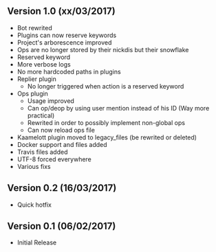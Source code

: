 ## Version 1.0 (xx/03/2017)
- Bot rewrited
- Plugins can now reserve keywords
- Project's arborescence improved
- Ops are no longer stored by their nickdis but their snowflake
- Reserved keyword
- More verbose logs
- No more hardcoded paths in plugins
- Replier plugin
    - No longer triggered when action is a reserved keyword
- Ops plugin
    - Usage improved
    - Can op/deop by using user mention instead of his ID (Way more practical)
    - Rewrited in order to possibly implement non-global ops
    - Can now reload ops file
- Kaamelott plugin moved to legacy_files (be rewrited or deleted)
- Docker support and files added
- Travis files added
- UTF-8 forced everywhere
- Various fixs


## Version 0.2 (16/03/2017)
- Quick hotfix


## Version 0.1 (06/02/2017)
- Initial Release